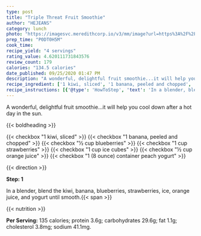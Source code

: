 ```yaml
---
type: post
title: "Triple Threat Fruit Smoothie"
author: "HEJEANS"
category: lunch
photo: "https://imagesvc.meredithcorp.io/v3/mm/image?url=https%3A%2F%2Fimages.media-allrecipes.com%2Fuserphotos%2F1188437.jpg"
prep_time: "P0DT0H5M"
cook_time: 
recipe_yield: "4 servings"
rating_value: 4.620111731843576
review_count: 179
calories: "134.5 calories"
date_published: 09/25/2020 01:47 PM
description: "A wonderful, delightful fruit smoothie...it will help you cool down after a hot day in the sun."
recipe_ingredient: ['1 kiwi, sliced', '1 banana, peeled and chopped', '½ cup blueberries', '1 cup strawberries', '1 cup ice cubes', '½ cup orange juice', '1 (8 ounce) container peach yogurt']
recipe_instructions: [{'@type': 'HowToStep', 'text': 'In a blender, blend the kiwi, banana, blueberries, strawberries, ice, orange juice, and yogurt until smooth.\n'}]
---
```


A wonderful, delightful fruit smoothie...it will help you cool down after a hot day in the sun. 

{{< boldheading >}}

{{< checkbox "1  kiwi, sliced" >}}
{{< checkbox "1  banana, peeled and chopped" >}}
{{< checkbox "½ cup blueberries" >}}
{{< checkbox "1 cup strawberries" >}}
{{< checkbox "1 cup ice cubes" >}}
{{< checkbox "½ cup orange juice" >}}
{{< checkbox "1 (8 ounce) container peach yogurt" >}}


{{< direction >}}

**Step: 1**

In a blender, blend the kiwi, banana, blueberries, strawberries, ice, orange juice, and yogurt until smooth.{{< span >}}

{{< nutrition >}}

**Per Serving:** 135 calories; protein 3.6g; carbohydrates 29.6g; fat 1.1g; cholesterol 3.8mg; sodium 41.1mg.